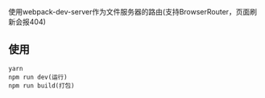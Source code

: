 使用webpack-dev-server作为文件服务器的路由(支持BrowserRouter，页面刷新会报404)
## 使用
```
yarn
npm run dev(运行)
npm run build(打包)
```